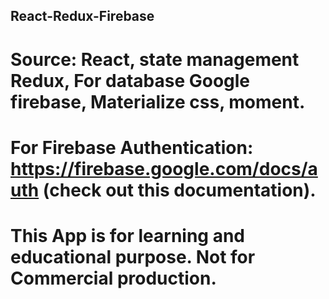 ## React-Redux-Firebase

# Source: React, state management Redux, For database Google firebase, Materialize css, moment.

# For Firebase Authentication: https://firebase.google.com/docs/auth (check out this documentation).

# This App is for learning and educational purpose. Not for Commercial production.
